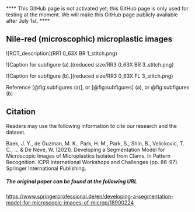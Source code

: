 **** This GitHub page is not activated yet; this GitHub page is only used for testing at the moment. We will make this GitHub page publicly available after July 1st. ****



## Nile-red (microscophic) microplastic images

![RCT_description](RR1 0_63X BR 1_stitch.png)

<div id="fig:subfigures" class="subfigures" data-caption="Caption for figure">
![Caption for subfigure (a).](reduced size/RR3 0_63X BR 3_stitch.png)

![Caption for subfigure (b).](reduced size/RR3 0_63X FL 3_stitch.png)
</div>

Reference [@fig:subfigures (a)], or [@fig:subfigures] (a), or @fig:subfigures (b)




## Citation 

Readers may use the following information to cite our research and the dataset.

Baek, J. Y., de Guzman, M. K., Park, H. M., Park, S., Shin, B., Velickovic, T. C., ... & De Neve, W. (2021). Developing a Segmentation Model for Microscopic Images of Microplastics Isolated from Clams. In Pattern Recognition. ICPR International Workshops and Challenges (pp. 86-97). Springer International Publishing.


##### The original paper can be found at the following URL

https://www.springerprofessional.de/en/developing-a-segmentation-model-for-microscopic-images-of-microp/18900224
